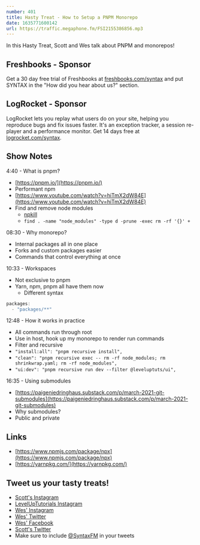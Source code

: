 ```yaml
---
number: 401
title: Hasty Treat - How to Setup a PNPM Monorepo
date: 1635771600142
url: https://traffic.megaphone.fm/FSI2155386856.mp3
---
```


In this Hasty Treat, Scott and Wes talk about PNPM and monorepos!

## Freshbooks - Sponsor
Get a 30 day free trial of Freshbooks at [freshbooks.com/syntax](https://freshbooks.com/syntax) and put SYNTAX in the "How did you hear about us?" section.

## LogRocket - Sponsor
LogRocket lets you replay what users do on your site, helping you reproduce bugs and fix issues faster. It's an exception tracker, a session re-player and a performance monitor. Get 14 days free at [logrocket.com/syntax](https://logrocket.com/syntax).

## Show Notes

4:40 - What is pnpm?
* [https://pnpm.io/](https://pnpm.io/)
* Performant npm
* [https://www.youtube.com/watch?v=hiTmX2dW84E](https://www.youtube.com/watch?v=hiTmX2dW84E)
* Find and remove node modules
  *  [npkill](https://www.npmjs.com/package/npkill)
  * `find . -name "node_modules" -type d -prune -exec rm -rf '{}' +`

08:30 - Why monorepo?
* Internal packages all in one place
* Forks and custom packages easier
* Commands that control everything at once

10:33 - Workspaces
* Not exclusive to pnpm
* Yarn, npm, pnpm all have them now
  * Different syntax
```jsx
packages:
  - "packages/**"
```

12:48 - How it works in practice
* All commands run through root
* Use in host, hook up my monorepo to render run commands
* Filter and recursive
* `"install:all": "pnpm recursive install",`
* `"clean": "pnpm recursive exec -- rm -rf node_modules; rm shrinkwrap.yaml; rm -rf node_modules",`
* `"ui:dev": "pnpm recursive run dev --filter @leveluptuts/ui",`

16:35 - Using submodules
* [https://paigeniedringhaus.substack.com/p/march-2021-git-submodules](https://paigeniedringhaus.substack.com/p/march-2021-git-submodules)
* Why submodules?
* Public and private

## Links
* [https://www.npmjs.com/package/npx](https://www.npmjs.com/package/npx)
* [https://yarnpkg.com/](https://yarnpkg.com/)

## Tweet us your tasty treats!
* [Scott's Instagram](https://www.instagram.com/stolinski/)
* [LevelUpTutorials Instagram](https://www.instagram.com/LevelUpTutorials/)
* [Wes' Instagram](https://www.instagram.com/wesbos/)
* [Wes' Twitter](https://twitter.com/wesbos)
* [Wes' Facebook](https://www.facebook.com/wesbos.developer)
* [Scott's Twitter](https://twitter.com/stolinski)
* Make sure to include [@SyntaxFM](https://twitter.com/SyntaxFM) in your tweets
